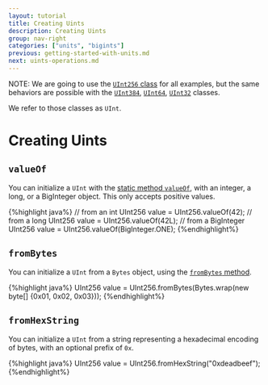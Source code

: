 ```yaml
---
layout: tutorial
title: Creating Uints
description: Creating Uints
group: nav-right
categories: ["units", "bigints"]
previous: getting-started-with-units.md
next: uints-operations.md
---
```


NOTE: We are going to use the [`UInt256` class](/docs/org.apache.tuweni.units.bigints/-u-int256/index.html) for all examples, but the same behaviors are possible with the [`UInt384`](/docs/org.apache.tuweni.units.bigints/-u-int384/index.html), [`UInt64`](/docs/org.apache.tuweni.units.bigints/-u-int64/index.html), [`UInt32`](/docs/org.apache.tuweni.units.bigints/-u-int32/index.html) classes.

We refer to those classes as `UInt`.

# Creating Uints

## `valueOf`

You can initialize a `UInt` with the [static method `valueOf`](/docs/org.apache.tuweni.units.bigints/-u-int256/value-of.html), with an integer, a long, or a BigInteger object. This only accepts positive values.

{%highlight java%}
// from an int
UInt256 value = UInt256.valueOf(42);
// from a long
UInt256 value = UInt256.valueOf(42L);
// from a BigInteger
UInt256 value = UInt256.valueOf(BigInteger.ONE);
{%endhighlight%}

## `fromBytes`

You can initialize a `UInt` from a `Bytes` object, using the [`fromBytes` method](/docs/org.apache.tuweni.units.bigints/-u-int256/from-bytes.html).

{%highlight java%}
UInt256 value = UInt256.fromBytes(Bytes.wrap(new byte[] {0x01, 0x02, 0x03}));
{%endhighlight%}

## `fromHexString`

You can initialize a `UInt` from a string representing a hexadecimal encoding of bytes, with an optional prefix of `0x`.

{%highlight java%}
UInt256 value = UInt256.fromHexString("0xdeadbeef");
{%endhighlight%}
